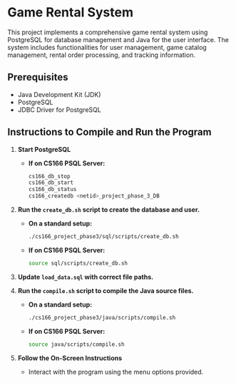 # Game Rental System

This project implements a comprehensive game rental system using PostgreSQL for database management and Java for the user interface. The system includes functionalities for user management, game catalog management, rental order processing, and tracking information.

## Prerequisites

- Java Development Kit (JDK)
- PostgreSQL
- JDBC Driver for PostgreSQL

## Instructions to Compile and Run the Program

1. **Start PostgreSQL**
    - **If on CS166 PSQL Server:**
      ```bash
      cs166_db_stop
      cs166_db_start
      cs166_db_status
      cs166_createdb <netid>_project_phase_3_DB
      ```

2. **Run the `create_db.sh` script to create the database and user.**
    - **On a standard setup:**
      ```bash
      ./cs166_project_phase3/sql/scripts/create_db.sh
      ```
    - **If on CS166 PSQL Server:**
      ```bash
      source sql/scripts/create_db.sh
      ```

3. **Update `load_data.sql` with correct file paths.**

4. **Run the `compile.sh` script to compile the Java source files.**
    - **On a standard setup:**
      ```bash
      ./cs166_project_phase3/java/scripts/compile.sh
      ```
    - **If on CS166 PSQL Server:**
      ```bash
      source java/scripts/compile.sh
      ```

5. **Follow the On-Screen Instructions**
    - Interact with the program using the menu options provided.
